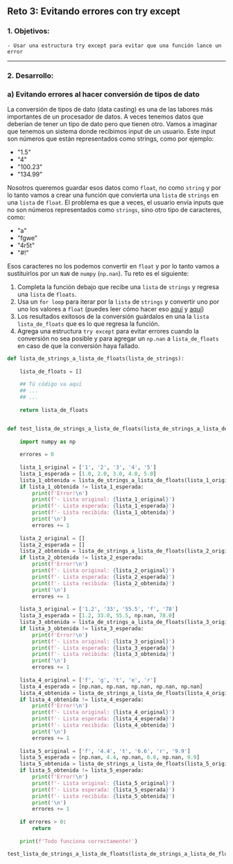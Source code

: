 ## Reto 3: Evitando errores con try except

### 1. Objetivos:
    - Usar una estructura try except para evitar que una función lance un error
 
---
    
### 2. Desarrollo:

### a) Evitando errores al hacer conversión de tipos de dato

La conversión de tipos de dato (data casting) es una de las labores más importantes de un procesador de datos. A veces tenemos datos que deberían de tener un tipo de dato pero que tienen otro. Vamos a imaginar que tenemos un sistema donde recibimos input de un usuario. Este input son números que están representados como strings, como por ejemplo:

- "1.5"
- "4"
- "100.23"
- "134.99"

Nosotros queremos guardar esos datos como `float`, no como `string` y por lo tanto vamos a crear una función que convierta una `lista` de `strings` en una `lista` de `float`. El problema es que a veces, el usuario envía inputs que no son números representados como `strings`, sino otro tipo de caracteres, como:

- "a"
- "fgwe"
- "4r5t"
- "#!"

Esos caracteres no los podemos convertir en `float` y por lo tanto vamos a sustituirlos por un `NaN` de `numpy` (`np.nan`). Tu reto es el siguiente:

1. Completa la función debajo que recibe una `lista` de `strings` y regresa una `lista` de `floats`.
2. Usa un `for loop` para iterar por la `lista` de `strings` y convertir uno por uno los valores a `float` (puedes leer cómo hacer eso [aquí](http://lineadecodigo.com/python/iterar-una-lista-en-python/) y [aquí](https://es.stackoverflow.com/questions/49194/c%C3%B3mo-convertir-un-tipo-string-a-float-o-int))
3. Los resultados exitosos de la conversión guárdalos en una la `lista` `lista_de_floats` que es lo que regresa la función.
4. Agrega una estructura `try except` para evitar errores cuando la conversión no sea posible y para agregar un `np.nan` a `lista_de_floats` en caso de que la conversión haya fallado.


```python
def lista_de_strings_a_lista_de_floats(lista_de_strings):
    
    lista_de_floats = []
    
    ## Tú código va aquí
    ## ...
    ## ...
        
    return lista_de_floats
```


```python

def test_lista_de_strings_a_lista_de_floats(lista_de_strings_a_lista_de_floats):
    
    import numpy as np
    
    errores = 0
    
    lista_1_original = ['1', '2', '3', '4', '5']
    lista_1_esperada = [1.0, 2.0, 3.0, 4.0, 5.0]
    lista_1_obtenida = lista_de_strings_a_lista_de_floats(lista_1_original)
    if lista_1_obtenida != lista_1_esperada:
        print(f'Error!\n')
        print(f'- Lista original: {lista_1_original}')
        print(f'- Lista esperada: {lista_1_esperada}')
        print(f'- Lista recibida: {lista_1_obtenida}')
        print('\n')
        errores += 1
        
    lista_2_original = []
    lista_2_esperada = []
    lista_2_obtenida = lista_de_strings_a_lista_de_floats(lista_2_original)
    if lista_2_obtenida != lista_2_esperada:
        print(f'Error!\n')
        print(f'- Lista original: {lista_2_original}')
        print(f'- Lista esperada: {lista_2_esperada}')
        print(f'- Lista recibida: {lista_2_obtenida}')
        print('\n')
        errores += 1
        
    lista_3_original = ['1.2', '33', '55.5', 'f', '78']
    lista_3_esperada = [1.2, 33.0, 55.5, np.nan, 78.0]
    lista_3_obtenida = lista_de_strings_a_lista_de_floats(lista_3_original)
    if lista_3_obtenida != lista_3_esperada:
        print(f'Error!\n')
        print(f'- Lista original: {lista_3_original}')
        print(f'- Lista esperada: {lista_3_esperada}')
        print(f'- Lista recibida: {lista_3_obtenida}')
        print('\n')
        errores += 1
        
    lista_4_original = ['f', 'g', 't', 'e', 'r']
    lista_4_esperada = [np.nan, np.nan, np.nan, np.nan, np.nan]
    lista_4_obtenida = lista_de_strings_a_lista_de_floats(lista_4_original)
    if lista_4_obtenida != lista_4_esperada:
        print(f'Error!\n')
        print(f'- Lista original: {lista_4_original}')
        print(f'- Lista esperada: {lista_4_esperada}')
        print(f'- Lista recibida: {lista_4_obtenida}')
        print('\n')
        errores += 1
        
    lista_5_original = ['f', '4.4', 't', '6.6', 'r', '9.9']
    lista_5_esperada = [np.nan, 4.4, np.nan, 6.6, np.nan, 9.9]
    lista_5_obtenida = lista_de_strings_a_lista_de_floats(lista_5_original)
    if lista_5_obtenida != lista_5_esperada:
        print(f'Error!\n')
        print(f'- Lista original: {lista_5_original}')
        print(f'- Lista esperada: {lista_5_esperada}')
        print(f'- Lista recibida: {lista_5_obtenida}')
        print('\n')
        errores += 1
        
    if errores > 0:
        return
    
    print(f'Todo funciona correctamente!')

test_lista_de_strings_a_lista_de_floats(lista_de_strings_a_lista_de_floats)
```


```python

```
